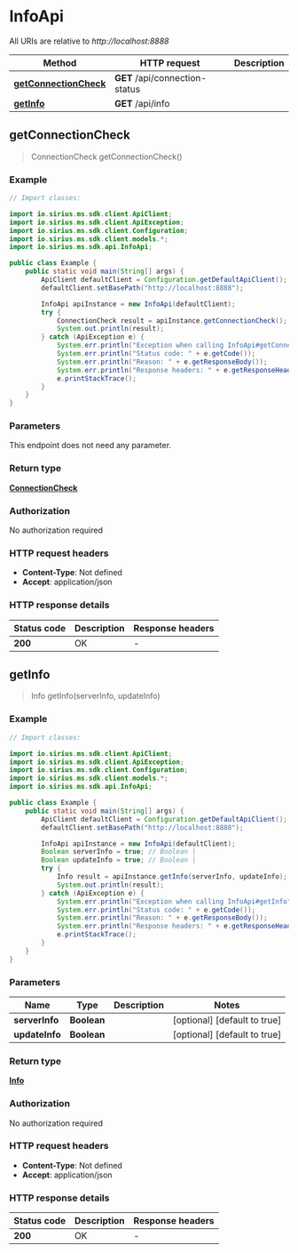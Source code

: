 # InfoApi

All URIs are relative to *http://localhost:8888*

| Method | HTTP request | Description |
|------------- | ------------- | -------------|
| [**getConnectionCheck**](InfoApi.md#getConnectionCheck) | **GET** /api/connection-status |  |
| [**getInfo**](InfoApi.md#getInfo) | **GET** /api/info |  |



## getConnectionCheck

> ConnectionCheck getConnectionCheck()



### Example

```java
// Import classes:

import io.sirius.ms.sdk.client.ApiClient;
import io.sirius.ms.sdk.client.ApiException;
import io.sirius.ms.sdk.client.Configuration;
import io.sirius.ms.sdk.client.models.*;
import io.sirius.ms.sdk.api.InfoApi;

public class Example {
    public static void main(String[] args) {
        ApiClient defaultClient = Configuration.getDefaultApiClient();
        defaultClient.setBasePath("http://localhost:8888");

        InfoApi apiInstance = new InfoApi(defaultClient);
        try {
            ConnectionCheck result = apiInstance.getConnectionCheck();
            System.out.println(result);
        } catch (ApiException e) {
            System.err.println("Exception when calling InfoApi#getConnectionCheck");
            System.err.println("Status code: " + e.getCode());
            System.err.println("Reason: " + e.getResponseBody());
            System.err.println("Response headers: " + e.getResponseHeaders());
            e.printStackTrace();
        }
    }
}
```

### Parameters

This endpoint does not need any parameter.

### Return type

[**ConnectionCheck**](ConnectionCheck.md)

### Authorization

No authorization required

### HTTP request headers

- **Content-Type**: Not defined
- **Accept**: application/json


### HTTP response details
| Status code | Description | Response headers |
|-------------|-------------|------------------|
| **200** | OK |  -  |


## getInfo

> Info getInfo(serverInfo, updateInfo)



### Example

```java
// Import classes:

import io.sirius.ms.sdk.client.ApiClient;
import io.sirius.ms.sdk.client.ApiException;
import io.sirius.ms.sdk.client.Configuration;
import io.sirius.ms.sdk.client.models.*;
import io.sirius.ms.sdk.api.InfoApi;

public class Example {
    public static void main(String[] args) {
        ApiClient defaultClient = Configuration.getDefaultApiClient();
        defaultClient.setBasePath("http://localhost:8888");

        InfoApi apiInstance = new InfoApi(defaultClient);
        Boolean serverInfo = true; // Boolean | 
        Boolean updateInfo = true; // Boolean | 
        try {
            Info result = apiInstance.getInfo(serverInfo, updateInfo);
            System.out.println(result);
        } catch (ApiException e) {
            System.err.println("Exception when calling InfoApi#getInfo");
            System.err.println("Status code: " + e.getCode());
            System.err.println("Reason: " + e.getResponseBody());
            System.err.println("Response headers: " + e.getResponseHeaders());
            e.printStackTrace();
        }
    }
}
```

### Parameters


| Name | Type | Description  | Notes |
|------------- | ------------- | ------------- | -------------|
| **serverInfo** | **Boolean**|  | [optional] [default to true] |
| **updateInfo** | **Boolean**|  | [optional] [default to true] |

### Return type

[**Info**](Info.md)

### Authorization

No authorization required

### HTTP request headers

- **Content-Type**: Not defined
- **Accept**: application/json


### HTTP response details
| Status code | Description | Response headers |
|-------------|-------------|------------------|
| **200** | OK |  -  |

